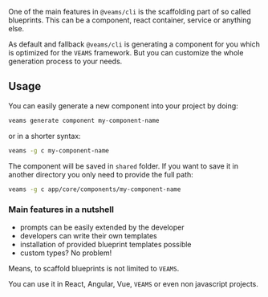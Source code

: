 [//]: # ({{#wrapWith "content-section"}})

[//]: #     ({{#wrapWith "grid-row"}})
[//]: #         ({{#wrapWith "grid-col" colClasses="is-col-mobile-l-8"}})

One of the main features in `@veams/cli` is the scaffolding part of so called blueprints. 
This can be a component, react container, service or anything else. 

As default and fallback `@veams/cli` is generating a component for you which is optimized for the `VEAMS` framework.
But you can customize the whole generation process to your needs. 

[//]: #         ({{/wrapWith}})
[//]: #     ({{/wrapWith}})

[//]: # ({{/wrapWith}})
[//]: # ({{#wrapWith "content-section"}})

[//]: #     ({{#wrapWith "grid-row"}})
[//]: #         ({{#wrapWith "grid-col" colClasses="is-col-mobile-l-6"}})

## Usage

You can easily generate a new component into your project by doing: 

``` bash
veams generate component my-component-name 
```

or in a shorter syntax:

``` bash 
veams -g c my-component-name
```

The component will be saved in `shared` folder. If you want to save it in another directory you only need to provide the full path: 

``` bash 
veams -g c app/core/components/my-component-name
```

[//]: #         ({{/wrapWith}})
[//]: #         ({{#wrapWith "grid-col" colClasses="is-col-mobile-l-6"}})
[//]: #             ({{> video }})
[//]: #         ({{/wrapWith}})
[//]: #     ({{/wrapWith}})

[//]: # ({{/wrapWith}})
[//]: # ({{#wrapWith "content-section"}})

[//]: #     ({{#wrapWith "grid-row"}})
[//]: #         ({{#wrapWith "grid-col" colClasses="is-col-mobile-l-8"}})

### Main features in a nutshell

- prompts can be easily extended by the developer
- developers can write their own templates
- installation of provided blueprint templates possible
- custom types? No problem!

Means, to scaffold blueprints is not limited to ``VEAMS``.

You can use it in React, Angular, Vue, `VEAMS` or even non javascript projects.

[//]: #         ({{/wrapWith}})
[//]: #     ({{/wrapWith}})

[//]: # ({{/wrapWith}})